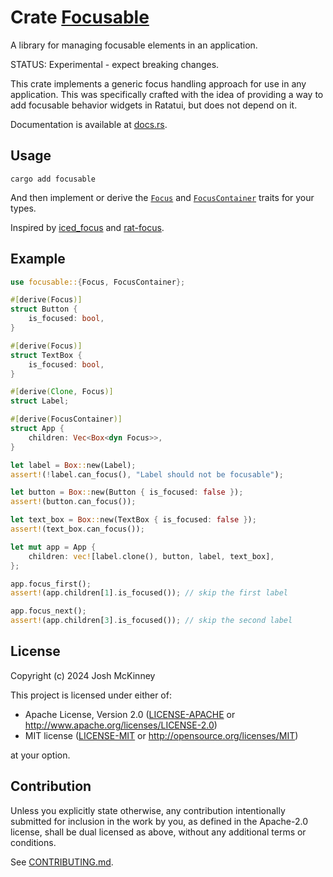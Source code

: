 # Crate [Focusable](https://crates.io/crates/focusable)

<!-- cargo-rdme start -->

A library for managing focusable elements in an application.

STATUS: Experimental - expect breaking changes.

This crate implements a generic focus handling approach for use in any application. This was
specifically crafted with the idea of providing a way to add focusable behavior widgets in
Ratatui, but does not depend on it.

Documentation is available at [docs.rs](https://docs.rs/focusable).

## Usage

```shell
cargo add focusable
```

And then implement or derive the [`Focus`] and [`FocusContainer`] traits for your types.

Inspired by [iced_focus](https://crates.io/crates/iced_focus) and
[rat-focus](https://crates.io/crates/rat-focus).

## Example

```rust
use focusable::{Focus, FocusContainer};

#[derive(Focus)]
struct Button {
    is_focused: bool,
}

#[derive(Focus)]
struct TextBox {
    is_focused: bool,
}

#[derive(Clone, Focus)]
struct Label;

#[derive(FocusContainer)]
struct App {
    children: Vec<Box<dyn Focus>>,
}

let label = Box::new(Label);
assert!(!label.can_focus(), "Label should not be focusable");

let button = Box::new(Button { is_focused: false });
assert!(button.can_focus());

let text_box = Box::new(TextBox { is_focused: false });
assert!(text_box.can_focus());

let mut app = App {
    children: vec![label.clone(), button, label, text_box],
};

app.focus_first();
assert!(app.children[1].is_focused()); // skip the first label

app.focus_next();
assert!(app.children[3].is_focused()); // skip the second label
```

[`Focus`]: https://docs.rs/focusable/latest/focusable/focus/trait.Focus.html
[`FocusContainer`]: https://docs.rs/focusable/latest/focusable/focus_container/trait.FocusContainer.html

<!-- cargo-rdme end -->

## License

Copyright (c) 2024 Josh McKinney

This project is licensed under either of:

- Apache License, Version 2.0 ([LICENSE-APACHE](LICENSE-APACHE) or
  <http://www.apache.org/licenses/LICENSE-2.0>)
- MIT license ([LICENSE-MIT](LICENSE-MIT) or <http://opensource.org/licenses/MIT>)

at your option.

## Contribution

Unless you explicitly state otherwise, any contribution intentionally submitted for inclusion in the
work by you, as defined in the Apache-2.0 license, shall be dual licensed as above, without any
additional terms or conditions.

See [CONTRIBUTING.md](CONTRIBUTING.md).
